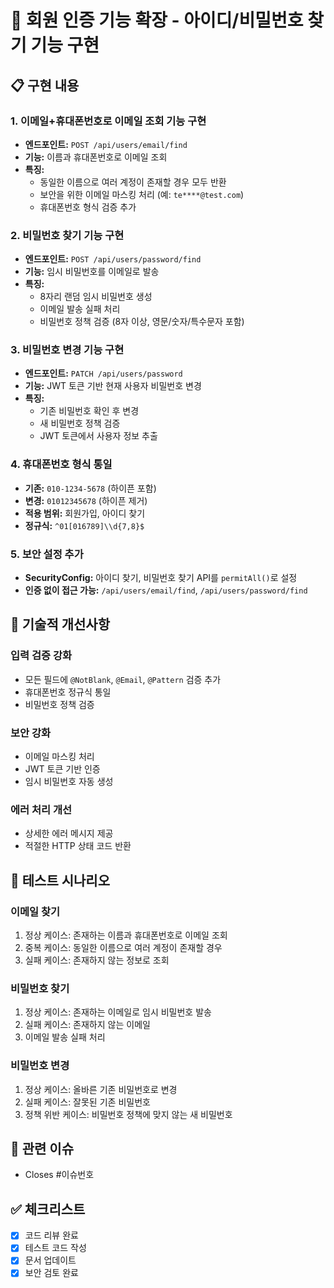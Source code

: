# 🔐 회원 인증 기능 확장 - 아이디/비밀번호 찾기 기능 구현

## 📋 구현 내용

### 1. 이메일+휴대폰번호로 이메일 조회 기능 구현
- **엔드포인트:** `POST /api/users/email/find`
- **기능:** 이름과 휴대폰번호로 이메일 조회
- **특징:**
  - 동일한 이름으로 여러 계정이 존재할 경우 모두 반환
  - 보안을 위한 이메일 마스킹 처리 (예: `te****@test.com`)
  - 휴대폰번호 형식 검증 추가

### 2. 비밀번호 찾기 기능 구현
- **엔드포인트:** `POST /api/users/password/find`
- **기능:** 임시 비밀번호를 이메일로 발송
- **특징:**
  - 8자리 랜덤 임시 비밀번호 생성
  - 이메일 발송 실패 처리
  - 비밀번호 정책 검증 (8자 이상, 영문/숫자/특수문자 포함)

### 3. 비밀번호 변경 기능 구현
- **엔드포인트:** `PATCH /api/users/password`
- **기능:** JWT 토큰 기반 현재 사용자 비밀번호 변경
- **특징:**
  - 기존 비밀번호 확인 후 변경
  - 새 비밀번호 정책 검증
  - JWT 토큰에서 사용자 정보 추출

### 4. 휴대폰번호 형식 통일
- **기존:** `010-1234-5678` (하이픈 포함)
- **변경:** `01012345678` (하이픈 제거)
- **적용 범위:** 회원가입, 아이디 찾기
- **정규식:** `^01[016789]\\d{7,8}$`

### 5. 보안 설정 추가
- **SecurityConfig:** 아이디 찾기, 비밀번호 찾기 API를 `permitAll()`로 설정
- **인증 없이 접근 가능:** `/api/users/email/find`, `/api/users/password/find`

## 🔧 기술적 개선사항

### 입력 검증 강화
- 모든 필드에 `@NotBlank`, `@Email`, `@Pattern` 검증 추가
- 휴대폰번호 정규식 통일
- 비밀번호 정책 검증

### 보안 강화
- 이메일 마스킹 처리
- JWT 토큰 기반 인증
- 임시 비밀번호 자동 생성

### 에러 처리 개선
- 상세한 에러 메시지 제공
- 적절한 HTTP 상태 코드 반환

## 🧪 테스트 시나리오

### 이메일 찾기
1. 정상 케이스: 존재하는 이름과 휴대폰번호로 이메일 조회
2. 중복 케이스: 동일한 이름으로 여러 계정이 존재할 경우
3. 실패 케이스: 존재하지 않는 정보로 조회

### 비밀번호 찾기
1. 정상 케이스: 존재하는 이메일로 임시 비밀번호 발송
2. 실패 케이스: 존재하지 않는 이메일
3. 이메일 발송 실패 처리

### 비밀번호 변경
1. 정상 케이스: 올바른 기존 비밀번호로 변경
2. 실패 케이스: 잘못된 기존 비밀번호
3. 정책 위반 케이스: 비밀번호 정책에 맞지 않는 새 비밀번호

## 📝 관련 이슈
- Closes #이슈번호

## ✅ 체크리스트
- [x] 코드 리뷰 완료
- [x] 테스트 코드 작성
- [x] 문서 업데이트
- [x] 보안 검토 완료 